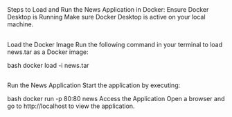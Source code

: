 ##
Steps to Load and Run the News Application in Docker:
Ensure Docker Desktop is Running
Make sure Docker Desktop is active on your local machine.
##
Load the Docker Image
Run the following command in your terminal to load news.tar as a Docker image:

bash
docker load -i news.tar
##
Run the News Application
Start the application by executing:

bash
docker run -p 80:80 news
Access the Application
Open a browser and go to http://localhost to view the application.